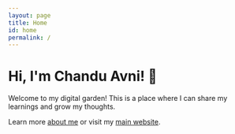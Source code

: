 ```yaml
---
layout: page
title: Home
id: home
permalink: /
---
```


# Hi, I'm Chandu Avni! 🌱
<!--
<p style="padding: 3em 1em; background: #f5f7ff; border-radius: 4px;">
  Take a look at <span style="font-weight: bold">[[Your first note]]</span> to get started on your exploration.
</p>
-->
Welcome to my digital garden! This is a place where I can share my learnings and grow my thoughts.

Learn more [about me](/about) or visit my [main website](https://chanduavni.com/).

<!--
<strong>Recently Updated Notes</strong>

<ul>
  {% assign recent_notes = site.notes | sort: "last_modified_at_timestamp" | reverse %}
  {% for note in recent_notes limit: 5 %}
    <li>
      {{ note.last_modified_at | date: "%Y-%m-%d" }} — <a class="internal-link" href="{{ note.url }}">{{ note.title }}</a>
    </li>
  {% endfor %}
</ul>
-->

<style>
  .wrapper {
    max-width: 46em;
  }
</style>
